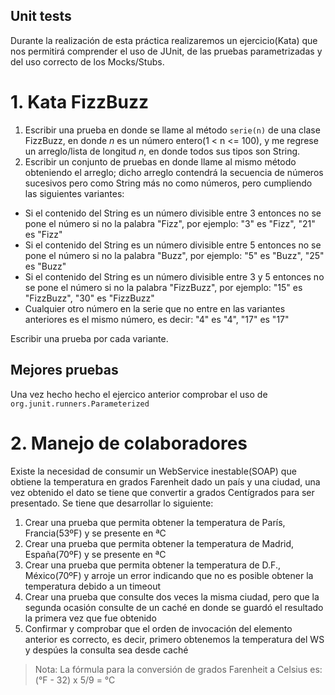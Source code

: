 Unit tests
------------------------------------

Durante la realización de esta práctica realizaremos un ejercicio(Kata) que nos permitirá comprender el uso de JUnit, de las pruebas parametrizadas y del uso correcto de los Mocks/Stubs.

# 1. Kata FizzBuzz

1. Escribir una prueba en donde se llame al método `serie(n)` de una clase FizzBuzz,  en donde _n_ es un número entero(1 < n <= 100), y me regrese un arreglo/lista de longitud _n_, en donde todos sus tipos son String.
2. Escribir un conjunto de pruebas en donde llame al mismo método obteniendo el arreglo; dicho arreglo contendrá la secuencia de números sucesivos pero como String más no como números, pero cumpliendo las siguientes variantes:
  - Si el contenido del String es un número divisible entre 3 entonces no se pone el número si no la palabra "Fizz", por ejemplo: "3" es "Fizz", "21" es "Fizz"
  - Si el contenido del String es un número divisible entre 5 entonces no se pone el número si no la palabra "Buzz", por ejemplo: "5" es "Buzz", "25" es "Buzz"
  - Si el contenido del String es un número divisible entre 3 y 5 entonces no se pone el número si no la palabra "FizzBuzz", por ejemplo: "15" es "FizzBuzz", "30" es "FizzBuzz"
  - Cualquier otro número en la serie que no entre en las variantes anteriores es el mismo número, es decir: "4" es "4", "17" es "17"

Escribir una prueba por cada variante.

## Mejores pruebas

Una vez hecho hecho el ejercico anterior comprobar el uso de `org.junit.runners.Parameterized`

# 2. Manejo de colaboradores

Existe la necesidad de consumir un WebService inestable(SOAP) que obtiene la temperatura en grados Farenheit dado un país y una ciudad, una vez obtenido el dato se tiene que convertir a grados Centígrados para ser presentado. Se tiene que desarrollar lo siguiente:

1. Crear una prueba que permita obtener la temperatura de París, Francia(53ºF) y se presente en ªC
2. Crear una prueba que permita obtener la temperatura de Madrid, España(70ºF) y se presente en ªC
3. Crear una prueba que permita obtener la temperatura de D.F., México(70ºF) y arroje un error indicando que no es posible obtener la temperatura debido a un timeout
4. Crear una prueba que consulte dos veces la misma ciudad, pero que la segunda ocasión consulte de un caché en donde se guardó el resultado la primera vez que fue obtenido
5. Confirmar y comprobar que el orden de invocación del elemento anterior es correcto, es decir, primero obtenemos la temperatura del WS y despúes la consulta sea desde caché

> Nota: La fórmula para la conversión de grados Farenheit a Celsius es: (°F  -  32)  x  5/9 = °C
